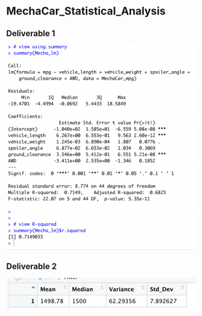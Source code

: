 # MechaCar_Statistical_Analysis


## Deliverable 1
![Mecha Car Linear Summary](mechacar_linear.png)


## Deliverable 2
![Mecha Car Total Summary](total_summary.png)
